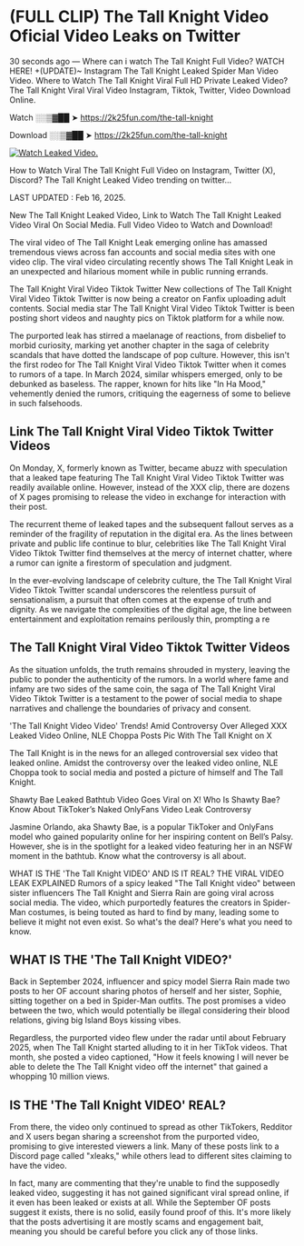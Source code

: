 # (FULL CLIP) The Tall Knight Video Oficial Video Leaks on Twitter

30 seconds ago — Where can i watch The Tall Knight Full Video? WATCH HERE! +(UPDATE)~ Instagram The Tall Knight Leaked Spider Man Video Video. Where to Watch The Tall Knight Viral Full HD Private Leaked Video? The Tall Knight Viral Viral Video Instagram, Tiktok, Twitter, Video Download Online.

Watch ░░▒▓██ ➤ https://2k25fun.com/the-tall-knight

Download ░░▒▓██ ➤ https://2k25fun.com/the-tall-knight

[![Watch Leaked Video.](https://miro.medium.com/v2/resize:fit:828/format:webp/1*cilzJN44JGOrTw9NJCrNHA.gif "Watch Leaked Video")](https://2k25fun.com/the-tall-knight)

How to Watch Viral The Tall Knight Full Video on Instagram, Twitter (X), Discord? The Tall Knight Leaked Video trending on twitter...

LAST UPDATED : Feb 16, 2025.

New The Tall Knight Leaked Video, Link to Watch The Tall Knight Leaked Video Viral On Social Media. Full Video Video to Watch and Download!

The viral video of The Tall Knight Leak emerging online has amassed tremendous views across fan accounts and social media sites with one video clip. The viral video circulating recently shows The Tall Knight Leak in an unexpected and hilarious moment while in public running errands.

The Tall Knight Viral Video Tiktok Twitter New collections of The Tall Knight Viral Video Tiktok Twitter is now being a creator on Fanfix uploading adult contents. Social media star The Tall Knight Viral Video Tiktok Twitter is been posting short videos and naughty pics on Tiktok platform for a while now.

The purported leak has stirred a maelanage of reactions, from disbelief to morbid curiosity, marking yet another chapter in the saga of celebrity scandals that have dotted the landscape of pop culture. However, this isn't the first rodeo for The Tall Knight Viral Video Tiktok Twitter when it comes to rumors of a tape. In March 2024, similar whispers emerged, only to be debunked as baseless. The rapper, known for hits like "In Ha Mood," vehemently denied the rumors, critiquing the eagerness of some to believe in such falsehoods.

## Link The Tall Knight Viral Video Tiktok Twitter Videos

On Monday, X, formerly known as Twitter, became abuzz with speculation that a leaked tape featuring The Tall Knight Viral Video Tiktok Twitter was readily available online. However, instead of the XXX clip, there are dozens of X pages promising to release the video in exchange for interaction with their post.

The recurrent theme of leaked tapes and the subsequent fallout serves as a reminder of the fragility of reputation in the digital era. As the lines between private and public life continue to blur, celebrities like The Tall Knight Viral Video Tiktok Twitter find themselves at the mercy of internet chatter, where a rumor can ignite a firestorm of speculation and judgment.

In the ever-evolving landscape of celebrity culture, the The Tall Knight Viral Video Tiktok Twitter scandal underscores the relentless pursuit of sensationalism, a pursuit that often comes at the expense of truth and dignity. As we navigate the complexities of the digital age, the line between entertainment and exploitation remains perilously thin, prompting a re

##  The Tall Knight Viral Video Tiktok Twitter Videos

As the situation unfolds, the truth remains shrouded in mystery, leaving the public to ponder the authenticity of the rumors. In a world where fame and infamy are two sides of the same coin, the saga of The Tall Knight Viral Video Tiktok Twitter is a testament to the power of social media to shape narratives and challenge the boundaries of privacy and consent.

'The Tall Knight Video Video' Trends! Amid Controversy Over Alleged XXX Leaked Video Online, NLE Choppa Posts Pic With The Tall Knight on X

The Tall Knight is in the news for an alleged controversial sex video that leaked online. Amidst the controversy over the leaked video online, NLE Choppa took to social media and posted a picture of himself and The Tall Knight.

Shawty Bae Leaked Bathtub Video Goes Viral on X! Who Is Shawty Bae? Know About TikToker’s Naked OnlyFans Video Leak Controversy

Jasmine Orlando, aka Shawty Bae, is a popular TikToker and OnlyFans model who gained popularity online for her inspiring content on Bell’s Palsy. However, she is in the spotlight for a leaked video featuring her in an NSFW moment in the bathtub. Know what the controversy is all about.

WHAT IS THE 'The Tall Knight VIDEO' AND IS IT REAL? THE VIRAL VIDEO LEAK EXPLAINED Rumors of a spicy leaked "The Tall Knight video" between sister influencers The Tall Knight and Sierra Rain are going viral across social media. The video, which purportedly features the creators in Spider-Man costumes, is being touted as hard to find by many, leading some to believe it might not even exist. So what's the deal? Here's what you need to know.

## WHAT IS THE 'The Tall Knight VIDEO?'

Back in September 2024, influencer and spicy model Sierra Rain made two posts to her OF account sharing photos of herself and her sister, Sophie, sitting together on a bed in Spider-Man outfits. The post promises a video between the two, which would potentially be illegal considering their blood relations, giving big Island Boys kissing vibes.

Regardless, the purported video flew under the radar until about February 2025, when The Tall Knight started alluding to it in her TikTok videos. That month, she posted a video captioned, "How it feels knowing I will never be able to delete the The Tall Knight video off the internet" that gained a whopping 10 million views.

## IS THE 'The Tall Knight VIDEO' REAL?

From there, the video only continued to spread as other TikTokers, Redditor and X users began sharing a screenshot from the purported video, promising to give interested viewers a link. Many of these posts link to a Discord page called "xleaks," while others lead to different sites claiming to have the video.

In fact, many are commenting that they're unable to find the supposedly leaked video, suggesting it has not gained significant viral spread online, if it even has been leaked or exists at all. While the September OF posts suggest it exists, there is no solid, easily found proof of this. It's more likely that the posts advertising it are mostly scams and engagement bait, meaning you should be careful before you click any of those links.